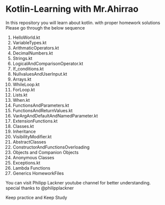 ﻿# Kotlin-Learning with Mr.Ahirrao
In this repository you will learn about kotlin. with proper homework solutions
Please go through the below sequence
1. HelloWorld.kt
2. VariableTypes.kt
3. ArithmaticOperators.kt
4. DecimalNumbers.kt
5. Strings.kt
6. LogicalAndComparisonOperator.kt
7. If_conditions.kt
8. NullvaluesAndUserInput.kt
9. Arrays.kt
10. WhileLoop.kt
11. ForLoop.kt
12. Lists.kt
13. When.kt
14. FunctionsAndParameters.kt
15. FunctionsAndReturnValues.kt
16. VarArgAndDefaultAndNamedParameter.kt
17. ExtensionFunctions.kt
18. Classes.kt
19. Inheritance
20. VisibilityModifier.kt
21. AbstractClasses
22. ConstructorAndFunctionsOverloading
23. Objects and Companion Objects
24. Anonymous Classes
25. Exceptions.kt
26. Lambda Functions
27. Generics
HomeworkFiles

You can visit Philipp Lackner youtube channel for better understanding.
special thanks to @philipplackner

Keep practice and Keep Study
